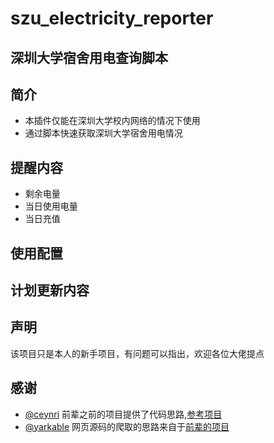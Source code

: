 # szu_electricity_reporter 
## 深圳大学宿舍用电查询脚本

## 简介
- 本插件仅能在深圳大学校内网络的情况下使用
- 通过脚本快速获取深圳大学宿舍用电情况

## 提醒内容
- 剩余电量
- 当日使用电量
- 当日充值

## 使用配置


## 计划更新内容


## 声明
该项目只是本人的新手项目，有问题可以指出，欢迎各位大佬提点

## 感谢
- [@ceynri](https://github.com/ceynri) 前辈之前的项目提供了代码思路,[参考项目](https://github.com/ceynri/szu-electricity-reporter) 
- [@yarkable](https://github.com/yarkable) 网页源码的爬取的思路来自于[前辈的项目](https://github.com/yarkable/szu-newsboard-spider)
